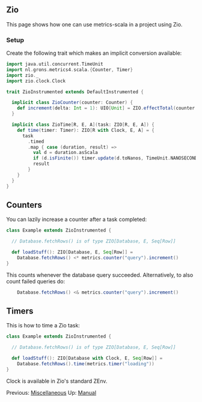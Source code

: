 ## Zio

This page shows how one can use metrics-scala in a project using Zio.

### Setup

Create the following trait which makes an implicit conversion available:

```scala
import java.util.concurrent.TimeUnit
import nl.grons.metrics4.scala.{Counter, Timer}
import zio._
import zio.clock.Clock

trait ZioInstrumented extends DefaultInstrumented {

  implicit class ZioCounter(counter: Counter) {
    def increment(delta: Int = 1): UIO[Unit] = ZIO.effectTotal(counter += delta)
  }

  implicit class ZioTime[R, E, A](task: ZIO[R, E, A]) {
    def time(timer: Timer): ZIO[R with Clock, E, A] = {
      task
        .timed
        .map { case (duration, result) =>
          val d = duration.asScala
          if (d.isFinite()) timer.update(d.toNanos, TimeUnit.NANOSECONDS)
          result
        }
    }
  }
}
```

## Counters

You can lazily increase a counter after a task completed:

```scala
class Example extends ZioInstrumented {

  // Database.fetchRows() is of type ZIO[Database, E, Seq[Row]]

  def loadStuff(): ZIO[Database, E, Seq[Row]] =
    Database.fetchRows() <* metrics.counter("query").increment()
}
```

This counts whenever the database query succeeded. Alternatively, to also count failed queries do:

```scala
    Database.fetchRows() <& metrics.counter("query").increment()
```

## Timers

This is how to time a Zio task:

```scala
class Example extends ZioInstrumented {

  // Database.fetchRows() is of type ZIO[Database, E, Seq[Row]]

  def loadStuff(): ZIO[Database with Clock, E, Seq[Row]] =
    Database.fetchRows().time(metrics.timer("loading"))
}
```

Clock is available in Zio's standard ZEnv.


Previous: [Miscellaneous](Miscellaneous.md) Up: [Manual](Manual.md) 
